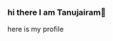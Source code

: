 ### hi there I am Tanujairam👋
here is my profile
<!--
**Tanujairam123/Tanujairam123** is a ✨ _special_ ✨ repository because its `README.md` (this file) appears on your GitHub profile.

Here are some ideas to get you started:

- 🔭 I’m currently working on Telegram channel
- 🌱 I’m currently learning Coading
- 👯 I’m looking to collaborate on Bot editor
- 🤔 I’m looking for help with Leech bots
- 💬 Ask me about Movies
- 📫 How to reach me: Telegram
- 😄 Pronouns: A friend in need is a friend indeeed
- ⚡ Fun fact: You have to kiss a lot of frogs to meet a prince 
-->
